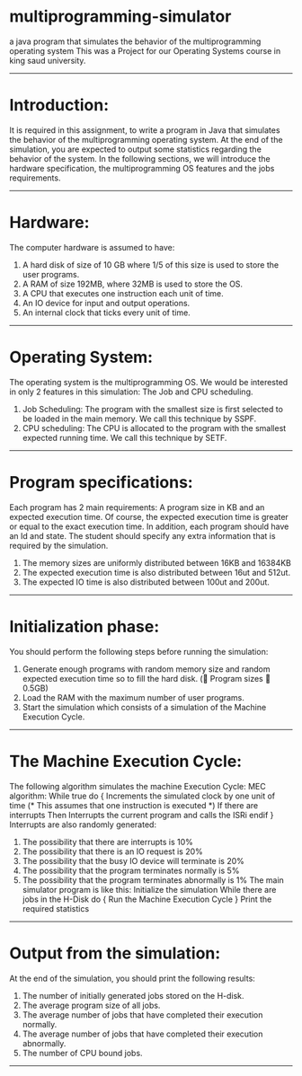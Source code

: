 # multiprogramming-simulator
a java program that simulates the behavior of the multiprogramming operating system
This was a Project for our Operating Systems course in king saud university.

-----

# Introduction:
It is required in this assignment, to write a program in Java that simulates the behavior of
the multiprogramming operating system. At the end of the simulation, you are expected to
output some statistics regarding the behavior of the system. In the following sections, we
will introduce the hardware specification, the multiprogramming OS features and the jobs
requirements.

-----

# Hardware:
The computer hardware is assumed to have:
1. A hard disk of size of 10 GB where 1/5 of this size is used to store the user programs.
2. A RAM of size 192MB, where 32MB is used to store the OS.
3. A CPU that executes one instruction each unit of time.
4. An IO device for input and output operations.
5. An internal clock that ticks every unit of time.

----

# Operating System:
The operating system is the multiprogramming OS. We would be interested in only 2
features in this simulation: The Job and CPU scheduling.
1. Job Scheduling: The program with the smallest size is first selected to be loaded in the
main memory. We call this technique by SSPF.
2. CPU scheduling: The CPU is allocated to the program with the smallest expected
running time. We call this technique by SETF.

-----

# Program specifications:
Each program has 2 main requirements: A program size in KB and an expected execution
time. Of course, the expected execution time is greater or equal to the exact execution
time. In addition, each program should have an Id and state. The student should specify
any extra information that is required by the simulation.
1. The memory sizes are uniformly distributed between 16KB and 16384KB
2. The expected execution time is also distributed between 16ut and 512ut.
3. The expected IO time is also distributed between 100ut and 200ut.

-----

# Initialization phase:
You should perform the following steps before running the simulation:
1. Generate enough programs with random memory size and random expected execution
time so to fill the hard disk. ( Program sizes  0.5GB)
2. Load the RAM with the maximum number of user programs.
3. Start the simulation which consists of a simulation of the Machine Execution Cycle.

-----

# The Machine Execution Cycle:
The following algorithm simulates the machine Execution Cycle:
MEC algorithm:
While true do {
Increments the simulated clock by one unit of time
(* This assumes that one instruction is executed *)
If there are interrupts
Then Interrupts the current program and calls the ISRi
endif
}
Interrupts are also randomly generated:
1. The possibility that there are interrupts is 10%
2. The possibility that there is an IO request is 20%
3. The possibility that the busy IO device will terminate is 20%
4. The possibility that the program terminates normally is 5%
5. The possibility that the program terminates abnormally is 1%
The main simulator program is like this:
Initialize the simulation
While there are jobs in the H-Disk do {
Run the Machine Execution Cycle
}
Print the required statistics

-----

# Output from the simulation:
At the end of the simulation, you should print the following results:
1. The number of initially generated jobs stored on the H-disk.
2. The average program size of all jobs.
3. The average number of jobs that have completed their execution normally.
4. The average number of jobs that have completed their execution abnormally.
5. The number of CPU bound jobs.

-----
